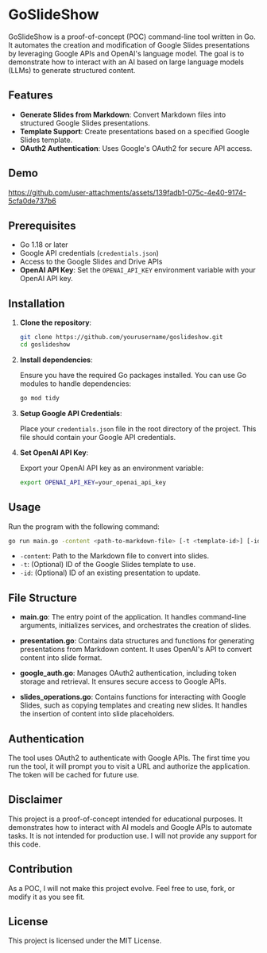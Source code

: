 # GoSlideShow

GoSlideShow is a proof-of-concept (POC) command-line tool written in Go. It automates the creation and modification of Google Slides presentations by leveraging Google APIs and OpenAI's language model. The goal is to demonstrate how to interact with an AI based on large language models (LLMs) to generate structured content.

## Features

- **Generate Slides from Markdown**: Convert Markdown files into structured Google Slides presentations.
- **Template Support**: Create presentations based on a specified Google Slides template.
- **OAuth2 Authentication**: Uses Google's OAuth2 for secure API access.

## Demo


https://github.com/user-attachments/assets/139fadb1-075c-4e40-9174-5cfa0de737b6

## Prerequisites

- Go 1.18 or later
- Google API credentials (`credentials.json`)
- Access to the Google Slides and Drive APIs
- **OpenAI API Key**: Set the `OPENAI_API_KEY` environment variable with your OpenAI API key.

## Installation

1. **Clone the repository**:

   ```bash
   git clone https://github.com/yourusername/goslideshow.git
   cd goslideshow
   ```

2. **Install dependencies**:

   Ensure you have the required Go packages installed. You can use Go modules to handle dependencies:

   ```bash
   go mod tidy
   ```

3. **Setup Google API Credentials**:

   Place your `credentials.json` file in the root directory of the project. This file should contain your Google API credentials.

4. **Set OpenAI API Key**:

   Export your OpenAI API key as an environment variable:

   ```bash
   export OPENAI_API_KEY=your_openai_api_key
   ```

## Usage

Run the program with the following command:

```bash
go run main.go -content <path-to-markdown-file> [-t <template-id>] [-id <presentation-id>]
```

- `-content`: Path to the Markdown file to convert into slides.
- `-t`: (Optional) ID of the Google Slides template to use.
- `-id`: (Optional) ID of an existing presentation to update.

## File Structure

- **main.go**: The entry point of the application. It handles command-line arguments, initializes services, and orchestrates the creation of slides.

- **presentation.go**: Contains data structures and functions for generating presentations from Markdown content. It uses OpenAI's API to convert content into slide format.

- **google_auth.go**: Manages OAuth2 authentication, including token storage and retrieval. It ensures secure access to Google APIs.

- **slides_operations.go**: Contains functions for interacting with Google Slides, such as copying templates and creating new slides. It handles the insertion of content into slide placeholders.

## Authentication

The tool uses OAuth2 to authenticate with Google APIs. The first time you run the tool, it will prompt you to visit a URL and authorize the application. The token will be cached for future use.

## Disclaimer

This project is a proof-of-concept intended for educational purposes. It demonstrates how to interact with AI models and Google APIs to automate tasks. It is not intended for production use. I will not provide any support for this code.

## Contribution

As a POC, I will not make this project evolve. Feel free to use, fork, or modify it as you see fit.

## License

This project is licensed under the MIT License.
